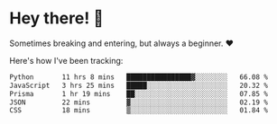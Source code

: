 # Hey there! 👋
Sometimes breaking and entering, but always a beginner. ❤️

Here's how I've been tracking:
<!--START_SECTION:waka-->

```txt
Python       11 hrs 8 mins   ████████████████▓░░░░░░░░   66.08 %
JavaScript   3 hrs 25 mins   █████░░░░░░░░░░░░░░░░░░░░   20.32 %
Prisma       1 hr 19 mins    ██░░░░░░░░░░░░░░░░░░░░░░░   07.85 %
JSON         22 mins         ▓░░░░░░░░░░░░░░░░░░░░░░░░   02.19 %
CSS          18 mins         ▒░░░░░░░░░░░░░░░░░░░░░░░░   01.84 %
```

<!--END_SECTION:waka-->
